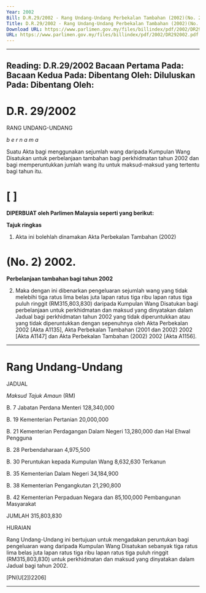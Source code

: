 ```yaml
---
Year: 2002
Bill: D.R.29/2002 - Rang Undang-Undang Perbekalan Tambahan (2002)(No. 2) 2002 (Lulus)
Title: D.R.29/2002 - Rang Undang-Undang Perbekalan Tambahan (2002)(No. 2) 2002 (Lulus)
Download URL: https://www.parlimen.gov.my/files/billindex/pdf/2002/DR292002.pdf
URL: https://www.parlimen.gov.my/files/billindex/pdf/2002/DR292002.pdf
---
```

---
Reading:
D.R.29/2002
Bacaan Pertama Pada:
Bacaan Kedua Pada:
Dibentang Oleh:
Diluluskan Pada:
Dibentang Oleh:
---

# D.R. 29/2002

RANG UNDANG-UNDANG

_b e r n a m a_

Suatu Akta bagi menggunakan sejumlah wang daripada Kumpulan
Wang Disatukan untuk perbelanjaan tambahan bagi perkhidmatan
tahun 2002 dan bagi memperuntukkan jumlah wang itu untuk
maksud-maksud yang tertentu bagi tahun itu.

# [ ]

**DIPERBUAT oleh Parlimen Malaysia seperti yang berikut:**

**Tajuk ringkas**

1. Akta ini bolehlah dinamakan Akta Perbekalan Tambahan (2002)
# (No. 2) 2002.

**Perbelanjaan tambahan bagi tahun 2002**

2. Maka dengan ini dibenarkan pengeluaran sejumlah wang yang
tidak melebihi tiga ratus lima belas juta lapan ratus tiga ribu lapan
ratus tiga puluh ringgit (RM315,803,830) daripada Kumpulan Wang
Disatukan bagi perbelanjaan untuk perkhidmatan dan maksud yang
dinyatakan dalam Jadual bagi perkhidmatan tahun 2002 yang tidak
diperuntukkan atau yang tidak diperuntukkan dengan sepenuhnya
oleh Akta Perbekalan 2002 [Akta A1135], Akta Perbekalan Tambahan
(2001 dan 2002) 2002 [Akta A1147] dan Akta Perbekalan Tambahan
(2002) 2002 [Akta A1156].


-----

# Rang Undang-Undang

JADUAL

_Maksud_ _Tajuk_ _Amaun_
(RM)

B. 7 Jabatan Perdana Menteri 128,340,000

B. 19 Kementerian Pertanian 20,000,000

B. 21 Kementerian Perdagangan Dalam Negeri 13,280,000
dan Hal Ehwal Pengguna

B. 28 Perbendaharaan 4,975,500

B. 30 Peruntukan kepada Kumpulan Wang 8,632,630
Terkanun

B. 35 Kementerian Dalam Negeri 34,184,900

B. 38 Kementerian Pengangkutan 21,290,800

B. 42 Kementerian Perpaduan Negara dan 85,100,000
Pembangunan Masyarakat

JUMLAH 315,803,830

HURAIAN

Rang Undang-Undang ini bertujuan untuk mengadakan peruntukan bagi
pengeluaran wang daripada Kumpulan Wang Disatukan sebanyak tiga ratus
lima belas juta lapan ratus tiga ribu lapan ratus tiga puluh ringgit (RM315,803,830)
untuk perkhidmatan dan maksud yang dinyatakan dalam Jadual bagi tahun
2002.

[PN(U[2])2206]


-----

